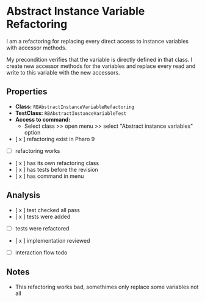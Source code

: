 # Abstract Instance Variable Refactoring

I am a refactoring for replacing every direct access to  instance  variables with accessor methods.

My precondition verifies that the variable is directly defined in that class.
I create new accessor methods for the variables and replace every read and write to this variable with the new accessors.

## Properties

- **Class:** ```RBAbstractInstanceVariableRefactoring```
- **TestClass:** ```RBAbstractInstanceVariableTest```
- **Access to command:** 
    - Select class >> open menu >> select "Abstract instance variables" option
- [ x ] refactoring exist in Pharo 9
- [  ] refactoring works 
- [ x ] has its own refactoring class  
- [ x ] has tests before the revision
- [ x ] has command in menu

## Analysis

- [ x ] test checked all pass
- [ x ] tests were added
- [  ] tests were refactored
- [ x ] implementation reviewed
- [ ] interaction flow todo

## Notes

- This refactoring works bad, somethimes only replace some variables not all
